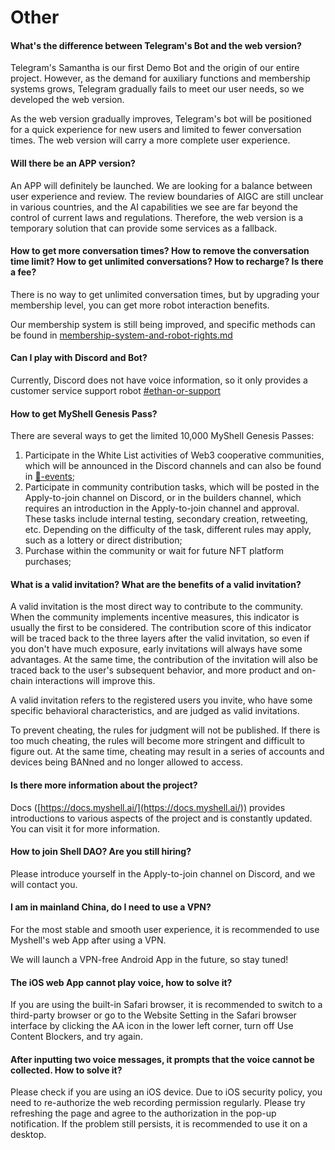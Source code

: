 # Other

#### What's the difference between Telegram's Bot and the web version?

Telegram's Samantha is our first Demo Bot and the origin of our entire project. However, as the demand for auxiliary functions and membership systems grows, Telegram gradually fails to meet our user needs, so we developed the web version.

As the web version gradually improves, Telegram's bot will be positioned for a quick experience for new users and limited to fewer conversation times. The web version will carry a more complete user experience.

#### Will there be an APP version?

An APP will definitely be launched. We are looking for a balance between user experience and review. The review boundaries of AIGC are still unclear in various countries, and the AI capabilities we see are far beyond the control of current laws and regulations. Therefore, the web version is a temporary solution that can provide some services as a fallback.

#### How to get more conversation times? How to remove the conversation time limit? How to get unlimited conversations? How to recharge? Is there a fee?

There is no way to get unlimited conversation times, but by upgrading your membership level, you can get more robot interaction benefits.

Our membership system is still being improved, and specific methods can be found in [membership-system-and-robot-rights.md](../product-manual/membership-system-and-robot-rights.md "mention")

#### Can I play with Discord and Bot?

Currently, Discord does not have voice information, so it only provides a customer service support robot [#ethan-or-support](../product-manual/robot-introduction.md#ethan-or-support "mention")&#x20;

#### How to get MyShell Genesis Pass?

There are several ways to get the limited 10,000 MyShell Genesis Passes:

1. Participate in the White List activities of Web3 cooperative communities, which will be announced in the Discord channels and can also be found in [🎉-events](../🎉-events/ "mention");
2. Participate in community contribution tasks, which will be posted in the Apply-to-join channel on Discord, or in the builders channel, which requires an introduction in the Apply-to-join channel and approval. These tasks include internal testing, secondary creation, retweeting, etc. Depending on the difficulty of the task, different rules may apply, such as a lottery or direct distribution;
3. Purchase within the community or wait for future NFT platform purchases;

#### What is a valid invitation? What are the benefits of a valid invitation?

A valid invitation is the most direct way to contribute to the community. When the community implements incentive measures, this indicator is usually the first to be considered. The contribution score of this indicator will be traced back to the three layers after the valid invitation, so even if you don't have much exposure, early invitations will always have some advantages. At the same time, the contribution of the invitation will also be traced back to the user's subsequent behavior, and more product and on-chain interactions will improve this.

A valid invitation refers to the registered users you invite, who have some specific behavioral characteristics, and are judged as valid invitations.

To prevent cheating, the rules for judgment will not be published. If there is too much cheating, the rules will become more stringent and difficult to figure out. At the same time, cheating may result in a series of accounts and devices being BANned and no longer allowed to access.

#### Is there more information about the project?

Docs ([https://docs.myshell.ai/](https://docs.myshell.ai/)) provides introductions to various aspects of the project and is constantly updated. You can visit it for more information.

#### How to join Shell DAO? Are you still hiring?

Please introduce yourself in the Apply-to-join channel on Discord, and we will contact you.

#### I am in mainland China, do I need to use a VPN?

For the most stable and smooth user experience, it is recommended to use Myshell's web App after using a VPN.

We will launch a VPN-free Android App in the future, so stay tuned!

#### The iOS web App cannot play voice, how to solve it?

If you are using the built-in Safari browser, it is recommended to switch to a third-party browser or go to the Website Setting in the Safari browser interface by clicking the AA icon in the lower left corner, turn off Use Content Blockers, and try again.

#### After inputting two voice messages, it prompts that the voice cannot be collected. How to solve it?

Please check if you are using an iOS device. Due to iOS security policy, you need to re-authorize the web recording permission regularly. Please try refreshing the page and agree to the authorization in the pop-up notification. If the problem still persists, it is recommended to use it on a desktop.